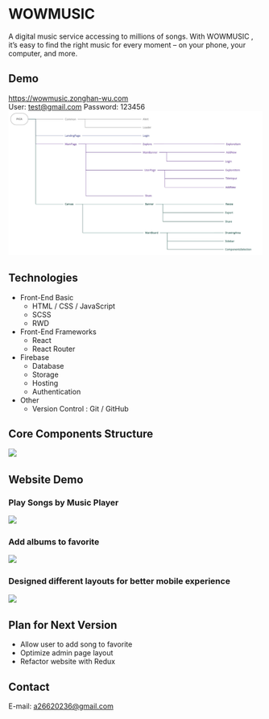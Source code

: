 # WOWMUSIC

A digital music service accessing to millions of songs. With WOWMUSIC , it’s easy to find the right music for every moment – on your phone, your computer, and more.

<!-- ![](https://i.imgur.com/mZbxjuZ.png) -->

## Demo

https://wowmusic.zonghan-wu.com  
User: test@gmail.com Password: 123456
<img src='./src/img/src/readme/componentsStructure.jpg'>

## Technologies

-   Front-End Basic
    -   HTML / CSS / JavaScript
    -   SCSS
    -   RWD
-   Front-End Frameworks
    -   React
    -   React Router
-   Firebase
    -   Database
    -   Storage
    -   Hosting
    -   Authentication
-   Other
    -   Version Control : Git / GitHub

## Core Components Structure

![](https://i.imgur.com/Fe5zDlL.png)

## Website Demo

### Play Songs by Music Player

![](https://i.imgur.com/gIPZQD9.gif)

### Add albums to favorite

![](https://i.imgur.com/sWdhhjV.gif)

### Designed different layouts for better mobile experience

![](https://i.imgur.com/Gv5wqt4.gif)

## Plan for Next Version

-   Allow user to add song to favorite
-   Optimize admin page layout
-   Refactor website with Redux

## Contact

E-mail: a26620236@gmail.com
